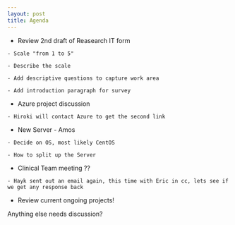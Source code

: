 ```yaml
---
layout: post
title: Agenda
---
```


* Review 2nd draft of Reasearch IT form
 
 `- Scale "from 1 to 5"`
  
  `- Describe the scale`
  
  `- Add descriptive questions to capture work area`
  
  `- Add introduction paragraph for survey`
  
* Azure project discussion
 
 `- Hiroki will contact Azure to get the second link`
 
* New Server - Amos
 
 `- Decide on OS, most likely CentOS`
 
  `- How to split up the Server`
  
* Clinical Team meeting ??
 
 `- Hayk sent out an email again, this time with Eric in cc, lets see if we get any response back`
 
* Review current ongoing projects!



Anything else needs discussion?
